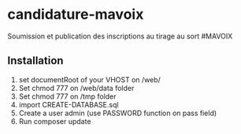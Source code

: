 # candidature-mavoix
Soumission et publication des inscriptions au tirage au sort #MAVOIX

## Installation
1. set documentRoot of your VHOST on /web/
1. Set chmod 777 on /web/data folder
1. Set chmod 777 on /tmp folder
1. import CREATE-DATABASE.sql
1. Create a user admin (use PASSWORD function on pass field)
1. Run composer update





